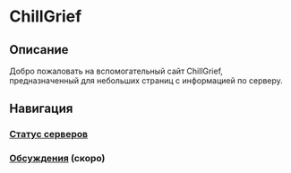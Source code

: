 # ChillGrief
## Описание
Добро пожаловать на вспомогательный сайт ChillGrief, предназначенный для небольших страниц с информацией по серверу.

## Навигация
### [Статус серверов](status)
### [Обсуждения](#) (скоро)
